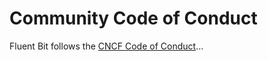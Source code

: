 # Community Code of Conduct

Fluent Bit follows the [CNCF Code of Conduct](https://github.com/cncf/foundation/blob/master/code-of-conduct.md)...
